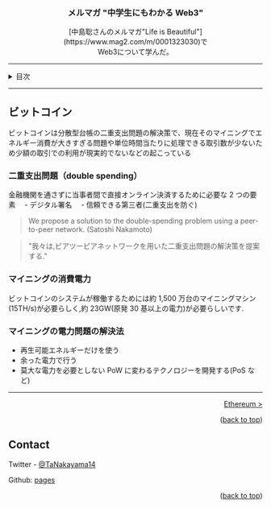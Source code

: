 <a name="readme-top"></a>

<!-- PROJECT LOGO -->
<div align="center">
  <!-- <a href="https://github.com/github_username/repo_name">
    <img src="images/logo.png" alt="Logo" width="80" height="80">
  </a> -->

<h3 align="center">メルマガ "中学生にもわかる Web3"</h3>

  <p align="center">
    [中島聡さんのメルマガ"Life is Beautiful"](https://www.mag2.com/m/0001323030)で<br>
    Web3について学んだ。
    <br />
  </p>
</div>

---

<!-- TABLE OF CONTENTS -->
<details>
  <summary>目次</summary>
  <ol>
    <li><a href="web3index">TLDR</a></li>
    <li><a href="what-is-web3">Web3</a></li>
    <li><a href="bitcoin">Bitcoin</a></li>
    <li><a href="ethereum">Ethereum</a></li>
    <li><a href="defi">DeFi</a></li>
    <li><a href="nft">NFT</a></li>
    <li><a href="dao">DAO</a></li>
    <li><a href="fund">ファンド(a16z)</a></li>
    <li><a href="learn">Web3 学習法</a></li>
    <li><a href="reference">参照</a></li>
  </ol>
</details>

---

## ビットコイン

ビットコインは分散型台帳の二重支出問題の解決策で、現在そのマイニングでエネルギー消費が大きすぎる問題や単位時間当たりに処理できる取引数が少ないため少額の取引での利用が現実的でないなどの起こっている

### 二重支出問題（double spending）

金融機関を通さずに当事者間で直接オンライン決済するために必要な 2 つの要素
　- デジタル署名
　- 信頼できる第三者(二重支出を防ぐ)

> We propose a solution to the double-spending problem using a peer-to-peer network. (Satoshi Nakamoto)

> "我々は,ピアツーピアネットワークを用いた二重支出問題の解決策を提案する."

### マイニングの消費電力

ビットコインのシステムが稼働するためには約 1,500 万台のマイニングマシン(15TH/s)が必要らしく,約 23GW(原発 30 基以上の電力)が必要らしいです.

### マイニングの電力問題の解決法

-   再生可能エネルギーだけを使う
-   余った電力で行う
-   莫大な電力を必要としない PoW に変わるテクノロジーを開発する(PoS など)

---

<p align="right"><a href="ethereum">Ethereum ></a></p>

<p align="right">(<a href="#readme-top">back to top</a>)</p>

<!-- CONTACT -->

## Contact

Twitter - [@TaNakayama14](https://twitter.com/TaNakayama14)

Github: [pages](https://github.com/tnakayama256/tnakayama256.github.io)

<p align="right">(<a href="#readme-top">back to top</a>)</p>

<!-- ACKNOWLEDGMENTS -->

<!-- ## Acknowledgments
-   []() -->

<!-- MARKDOWN LINKS & IMAGES -->
<!-- https://www.markdownguide.org/basic-syntax/#reference-style-links -->
